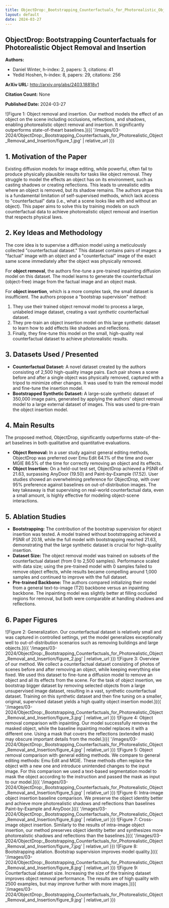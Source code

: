 ```yaml
---
title: ObjectDrop:_Bootstrapping_Counterfactuals_for_Photorealistic_Object_Removal_and_Insertion
layout: default
date: 2024-03-27
---
```

## ObjectDrop: Bootstrapping Counterfactuals for Photorealistic Object Removal and Insertion
**Authors:**
- Daniel Winter, h-index: 2, papers: 3, citations: 41
- Yedid Hoshen, h-index: 8, papers: 29, citations: 256

**ArXiv URL:** http://arxiv.org/abs/2403.18818v1

**Citation Count:** None

**Published Date:** 2024-03-27

![Figure 1: Object removal and insertion. Our method models the effect of an object on the scene including occlusions, reflections, and shadows, enabling photorealistic object removal and insertion. It significantly outperforms state-of-theart baselines.]({{ '/images/03-2024/ObjectDrop:_Bootstrapping_Counterfactuals_for_Photorealistic_Object_Removal_and_Insertion/figure_1.jpg' | relative_url }})
## 1. Motivation of the Paper
Existing diffusion models for image editing, while powerful, often fail to produce physically plausible results for tasks like object removal. They struggle to model the effects an object has on its environment, such as casting shadows or creating reflections. This leads to unrealistic edits where an object is removed, but its shadow remains. The authors argue this is a fundamental limitation of self-supervised methods, which lack access to "counterfactual" data (i.e., what a scene looks like with and without an object). This paper aims to solve this by training models on such counterfactual data to achieve photorealistic object removal and insertion that respects physical laws.

## 2. Key Ideas and Methodology
The core idea is to supervise a diffusion model using a meticulously collected "counterfactual dataset." This dataset contains pairs of images: a "factual" image with an object and a "counterfactual" image of the exact same scene immediately after the object was physically removed.

For **object removal**, the authors fine-tune a pre-trained inpainting diffusion model on this dataset. The model learns to generate the counterfactual (object-free) image from the factual image and an object mask.

For **object insertion**, which is a more complex task, the small dataset is insufficient. The authors propose a "bootstrap supervision" method:
1.  They use their trained object removal model to process a large, unlabeled image dataset, creating a vast *synthetic* counterfactual dataset.
2.  They pre-train an object insertion model on this large synthetic dataset to learn how to add effects like shadows and reflections.
3.  Finally, they fine-tune this model on the small, high-quality real counterfactual dataset to achieve photorealistic results.

## 3. Datasets Used / Presented
*   **Counterfactual Dataset:** A novel dataset created by the authors consisting of 2,500 high-quality image pairs. Each pair shows a scene before and after a single object was physically removed, captured with a tripod to minimize other changes. It was used to train the removal model and fine-tune the insertion model.
*   **Bootstrapped Synthetic Dataset:** A large-scale synthetic dataset of 350,000 image pairs, generated by applying the authors' object removal model to a large external dataset of images. This was used to pre-train the object insertion model.

## 4. Main Results
The proposed method, ObjectDrop, significantly outperforms state-of-the-art baselines in both qualitative and quantitative evaluations.
*   **Object Removal:** In a user study against general editing methods, ObjectDrop was preferred over Emu Edit 64.1% of the time and over MGIE 86.5% of the time for correctly removing an object and its effects.
*   **Object Insertion:** On a held-out test set, ObjectDrop achieved a PSNR of 21.63, surpassing AnyDoor (19.50) and Paint-by-Example (17.52). User studies showed an overwhelming preference for ObjectDrop, with over 95% preference against baselines on out-of-distribution images.
The key takeaway is that supervising on real-world counterfactual data, even a small amount, is highly effective for modeling object-scene interactions.

## 5. Ablation Studies
*   **Bootstrapping:** The contribution of the bootstrap supervision for object insertion was tested. A model trained without bootstrapping achieved a PSNR of 20.18, while the full model with bootstrapping reached 21.63, demonstrating that the large synthetic dataset is crucial for high-quality insertion.
*   **Dataset Size:** The object removal model was trained on subsets of the counterfactual dataset (from 0 to 2,500 samples). Performance scaled with data size; using the pre-trained model with 0 samples failed to remove object effects, while results became compelling around 1,000 samples and continued to improve with the full dataset.
*   **Pre-trained Backbone:** The authors compared initializing their model from a general text-to-image (T2I) backbone versus an inpainting backbone. The inpainting model was slightly better at filling occluded regions for removal, but both were comparable at handling shadows and reflections.

## 6. Paper Figures
![Figure 2: Generalization. Our counterfactual dataset is relatively small and was captured in controlled settings, yet the model generalizes exceptionally well to out-of-distribution scenarios such as removing buildings and large objects.]({{ '/images/03-2024/ObjectDrop:_Bootstrapping_Counterfactuals_for_Photorealistic_Object_Removal_and_Insertion/figure_2.jpg' | relative_url }})
![Figure 3: Overview of our method. We collect a counterfactual dataset consisting of photos of scenes before and after removing an object, while keeping everything else fixed. We used this dataset to fine-tune a diffusion model to remove an object and all its effects from the scene. For the task of object insertion, we bootstrap bigger dataset by removing selected objects from a large unsupervised image dataset, resulting in a vast, synthetic counterfactual dataset. Training on this synthetic dataset and then fine tuning on a smaller, original, supervised dataset yields a high quality object insertion model.]({{ '/images/03-2024/ObjectDrop:_Bootstrapping_Counterfactuals_for_Photorealistic_Object_Removal_and_Insertion/figure_3.jpg' | relative_url }})
![Figure 4: Object removal comparison with inpainting. Our model successfully removes the masked object, while the baseline inpainting model replaces it with a different one. Using a mask that covers the reflections (extended mask) may obscure important details from the model.]({{ '/images/03-2024/ObjectDrop:_Bootstrapping_Counterfactuals_for_Photorealistic_Object_Removal_and_Insertion/figure_4.jpg' | relative_url }})
![Figure 5: Object removal comparison with general editing methods. We compare to general editing methods: Emu Edit and MGIE. These methods often replace the object with a new one and introduce unintended changes to the input image. For this comparison we used a text-based segmentation model to mask the object according to the instruction and passed the mask as input to our model.]({{ '/images/03-2024/ObjectDrop:_Bootstrapping_Counterfactuals_for_Photorealistic_Object_Removal_and_Insertion/figure_5.jpg' | relative_url }})
![Figure 6: Intra-image object insertion baseline comparison. We preserve the object identity better and achieve more photorealistic shadows and reflections than baselines Paint-by-Example and AnyDoor.]({{ '/images/03-2024/ObjectDrop:_Bootstrapping_Counterfactuals_for_Photorealistic_Object_Removal_and_Insertion/figure_6.jpg' | relative_url }})
![Figure 7: Cross-image object insertion. Similarly to the results of intra-image object insertion, our method preserves object identity better and synthesizes more photorealistic shadows and reflections than the baselines.]({{ '/images/03-2024/ObjectDrop:_Bootstrapping_Counterfactuals_for_Photorealistic_Object_Removal_and_Insertion/figure_7.jpg' | relative_url }})
![Figure 8: Bootstrapping ablation. Bootstrap supervision improves model quality.]({{ '/images/03-2024/ObjectDrop:_Bootstrapping_Counterfactuals_for_Photorealistic_Object_Removal_and_Insertion/figure_8.jpg' | relative_url }})
![Figure 9: Counterfactual dataset size. Increasing the size of the training dataset improves object removal performance. The results are of high quality with 2500 examples, but may improve further with more images.]({{ '/images/03-2024/ObjectDrop:_Bootstrapping_Counterfactuals_for_Photorealistic_Object_Removal_and_Insertion/figure_9.jpg' | relative_url }})
